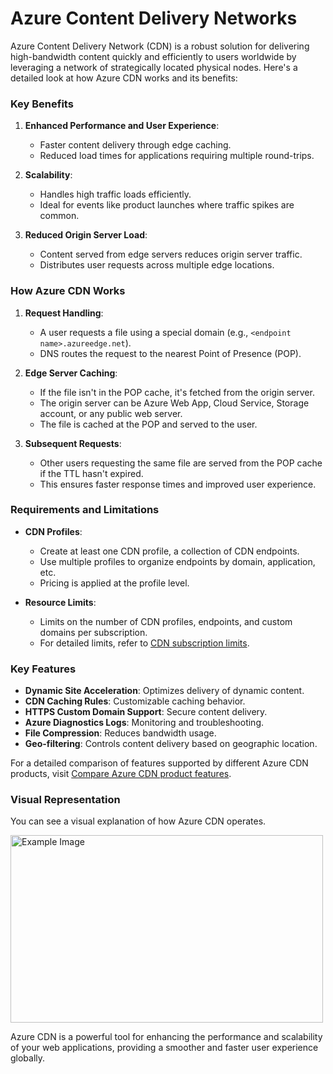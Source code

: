 # Azure Content Delivery Networks

Azure Content Delivery Network (CDN) is a robust solution for delivering high-bandwidth content quickly and efficiently to users worldwide by leveraging a network of strategically located physical nodes. Here's a detailed look at how Azure CDN works and its benefits:

### Key Benefits
1. **Enhanced Performance and User Experience**:
   - Faster content delivery through edge caching.
   - Reduced load times for applications requiring multiple round-trips.

2. **Scalability**:
   - Handles high traffic loads efficiently.
   - Ideal for events like product launches where traffic spikes are common.

3. **Reduced Origin Server Load**:
   - Content served from edge servers reduces origin server traffic.
   - Distributes user requests across multiple edge locations.

### How Azure CDN Works
1. **Request Handling**:
   - A user requests a file using a special domain (e.g., `<endpoint name>.azureedge.net`).
   - DNS routes the request to the nearest Point of Presence (POP).

2. **Edge Server Caching**:
   - If the file isn't in the POP cache, it's fetched from the origin server.
   - The origin server can be Azure Web App, Cloud Service, Storage account, or any public web server.
   - The file is cached at the POP and served to the user.

3. **Subsequent Requests**:
   - Other users requesting the same file are served from the POP cache if the TTL hasn't expired.
   - This ensures faster response times and improved user experience.

### Requirements and Limitations
- **CDN Profiles**:
  - Create at least one CDN profile, a collection of CDN endpoints.
  - Use multiple profiles to organize endpoints by domain, application, etc.
  - Pricing is applied at the profile level.

- **Resource Limits**:
  - Limits on the number of CDN profiles, endpoints, and custom domains per subscription.
  - For detailed limits, refer to [CDN subscription limits](https://learn.microsoft.com/en-in/training/wwl-azure/develop-for-storage-cdns/media/azure-content-delivery-network.png).

### Key Features
- **Dynamic Site Acceleration**: Optimizes delivery of dynamic content.
- **CDN Caching Rules**: Customizable caching behavior.
- **HTTPS Custom Domain Support**: Secure content delivery.
- **Azure Diagnostics Logs**: Monitoring and troubleshooting.
- **File Compression**: Reduces bandwidth usage.
- **Geo-filtering**: Controls content delivery based on geographic location.

For a detailed comparison of features supported by different Azure CDN products, visit [Compare Azure CDN product features](https://learn.microsoft.com/en-us/azure/cdn/cdn-features).

### Visual Representation
You can see a visual explanation of how Azure CDN operates.

<img src="https://learn.microsoft.com/en-in/training/wwl-azure/develop-for-storage-cdns/media/azure-content-delivery-network.png" alt="Example Image" width="500" height="300">

Azure CDN is a powerful tool for enhancing the performance and scalability of your web applications, providing a smoother and faster user experience globally.
